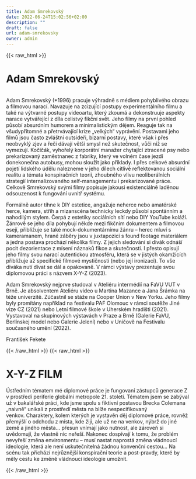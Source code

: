 ```yaml
---
title: Adam Smrekovský
date: 2022-06-24T15:02:56+02:00
description: ""
draft: false
url: adam-smrekovsky
owner: admin
---
```

{{< raw_html >}}
<h1 id="adam-smrekovsk&yacute;">Adam Smrekovsk&yacute;</h1>
<div class="page" title="Page 28">
<div class="section">
<div class="layoutArea">
<div class="column">
<p>Adam Smrekovsk&yacute; (*1996) pracuje v&yacute;hradně s m&eacute;diem pohybliv&eacute;ho obrazu a filmovou narac&iacute;. Navazuje na zcizuj&iacute;c&iacute; postupy experiment&aacute;ln&iacute;ho filmu a tak&eacute; na v&yacute;tvarn&eacute; postupy videoartu, kter&yacute; zkoum&aacute; a dekonstruuje aspekty narace vytv&aacute;řej&iacute;c&iacute; z d&iacute;la celistv&yacute; fikčn&iacute; svět. Jeho filmy na prvn&iacute; pohled působ&iacute; absurdn&iacute;m humorem a minimalistick&yacute;m dějem. Reaguje tak na v&scaron;udypř&iacute;tomn&eacute; a přetrv&aacute;vaj&iacute;c&iacute; krize &bdquo;velk&yacute;ch&ldquo; vypr&aacute;věn&iacute;. Postavami jeho filmů jsou často zvl&aacute;&scaron;tn&iacute; outsideři, bizarn&iacute; postavy, kter&eacute; v&scaron;ak i přes neobvykl&yacute; zjev a řeči d&aacute;vaj&iacute; vět&scaron;&iacute; smysl než skutečnost, vůči n&iacute;ž se vymezuj&iacute;. Kočič&aacute;k, vyhořel&yacute; korpor&aacute;tn&iacute; manažer chytaj&iacute;c&iacute; ztracen&eacute; psy nebo prekarizovan&yacute; zaměstnanec z fabriky, kter&yacute; ve voln&eacute;m čase jezd&iacute; donekonečna autobusy, mohou sloužit jako př&iacute;klady. I přes celkov&eacute; absurdn&iacute; pojet&iacute; lidsk&eacute;ho &uacute;dělu nalezneme v jeho d&iacute;lech citlivě reflektovanou soci&aacute;ln&iacute; realitu a t&eacute;mata konspiračn&iacute;ch teori&iacute;, zhoubn&eacute;ho vlivu neoliber&aacute;ln&iacute;ch strategi&iacute; internalizovan&eacute;ho self-managementu i prekarizovan&eacute; pr&aacute;ce. Celkově Smrekovsk&yacute; sv&yacute;mi filmy popisuje jakousi existenci&aacute;lně laděnou odsouzenost k fungov&aacute;n&iacute; uvnitř syst&eacute;mu.</p>
<p>Form&aacute;lně autor t&iacute;hne k DIY estetice, angažuje neherce nebo amat&eacute;rsk&eacute; herce, kamera, střih a mizansc&eacute;na technicky leckdy působ&iacute; spont&aacute;nn&iacute;m a nahodil&yacute;m stylem. Čerp&aacute; z estetiky soci&aacute;ln&iacute;ch s&iacute;t&iacute; nebo DIY YouTube kol&aacute;ž&iacute;. Ž&aacute;nrově se jeho d&iacute;la pohybuj&iacute; někde mezi fikčn&iacute;m dokumentem a filmovou esej&iacute;, přibližuje se tak&eacute; mock-dokument&aacute;rn&iacute;mu ž&aacute;nru &ndash; herec mluv&iacute; s kameramanem, hran&eacute; z&aacute;běry jsou v juxtapozici s found footage materi&aacute;lem a jedna postava proch&aacute;z&iacute; několika filmy. Z jejich sledov&aacute;n&iacute; si div&aacute;k odn&aacute;&scaron;&iacute; pocit dezorientace z m&iacute;sen&iacute; n&aacute;znaků fikce a skutečnosti. I přesto opisuj&iacute; jeho filmy svou narac&iacute; autentickou atmosf&eacute;ru, kter&aacute; se v jist&yacute;ch okamžic&iacute;ch přibližuje až specifick&eacute; filmov&eacute; mystičnosti (nebo jej&iacute; ironizaci). To v&scaron;e div&aacute;ka nut&iacute; d&iacute;vat se d&aacute;l a opakovaně. V r&aacute;mci v&yacute;stavy prezentuje svou diplomovou pr&aacute;ci s n&aacute;zvem X-Y-Z (2023).</p>
<p>Adam Smrekovsk&yacute; nejprve studoval v Ateli&eacute;ru interm&eacute;di&iacute;&nbsp;na FaVU VUT v Brně. Je absolventem Ateli&eacute;ru video u Martina Mazance a Jana &Scaron;r&aacute;mka na t&eacute;že univerzitě. Z&uacute;častnil se st&aacute;že&nbsp;na Cooper Union v New Yorku. Jeho filmy byly prom&iacute;t&aacute;ny např&iacute;klad na festivalu PAF Olomouc v r&aacute;mci soutěže Jin&eacute; vize CZ (2021) nebo Letn&iacute; filmov&eacute; &scaron;kole v Uhersk&eacute;m hradi&scaron;ti (2021). Vystavoval na skupinov&yacute;ch v&yacute;stav&aacute;ch v Praze a Brně (Galerie FaVU, Berl&iacute;nskej model nebo Galerie Jelen&iacute;) nebo v Uničově na Festivalu současn&eacute;ho uměn&iacute; (2022).</p>
<p>Franti&scaron;ek Fekete</p>
</div>
</div>
</div>
</div>
{{< /raw_html >}}
<!-- SECTION BREAK -->
{{< raw_html >}}
<h1 id="piece">X-Y-Z FILM</h1>
<p>&Uacute;středn&iacute;m t&eacute;matem m&eacute; diplomov&eacute; pr&aacute;ce je fungovan&iacute; z&aacute;stupců generace Z v prostřed&iacute; periferie glob&aacute;ln&iacute; metropole 21. stolet&iacute;. T&eacute;matem jsem se zab&yacute;val už v bakal&aacute;řsk&eacute; pr&aacute;ci, kde jsme spolu s fiktivn&iacute; postavou Brecka Colemana &bdquo;naivně&ldquo; unikali z prostřed&iacute; města na bl&iacute;že nespecifikovan&yacute; venkov.&nbsp;Charaktery, kolem kter&yacute;ch je vystavěn děj diplomov&eacute; pr&aacute;ce, rovněž přem&yacute;&scaron;l&iacute; o odchodu z m&iacute;sta, kde žij&iacute;, ale už ne na venkov, n&yacute;brž do jin&eacute; země a jin&eacute;ho města&hellip; přesun vn&iacute;maj&iacute; jako nutnost, ale z&aacute;roveň si uvědomuj&iacute;, že vlastně nic neře&scaron;&iacute;. Nakonec dosp&iacute;vaj&iacute; k tomu, že probl&eacute;m nevyře&scaron;&iacute; změna environmentu &ndash; mus&iacute; nastat naprost&aacute; změna vl&aacute;dnouc&iacute; ideologie, kter&aacute; ale nen&iacute; uskutečniteln&aacute; ž&aacute;dnou konvenčn&iacute; cestou&hellip; Na sc&eacute;nu tak přich&aacute;z&iacute; nejrůzněj&scaron;&iacute; konspiračn&iacute; teorie a post-pravdy, kter&eacute; by měly cestu ke změně vl&aacute;dnouc&iacute; ideologie umožnit.</p>
{{< /raw_html >}}
